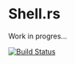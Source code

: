 # Shell.rs
Work in progres...

[![Build Status](https://travis-ci.org/icorderi/shell.rs.png?branch=master)](https://travis-ci.org/icorderi/rust.rs)


